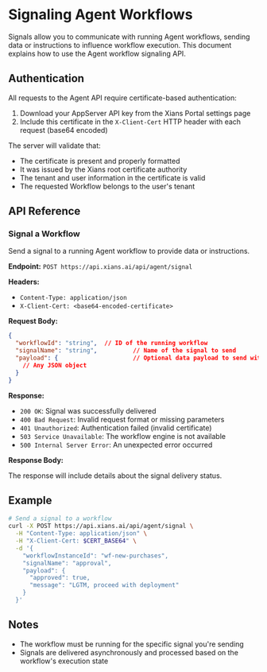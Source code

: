 # Signaling Agent Workflows

Signals allow you to communicate with running Agent workflows, sending data or instructions to influence workflow execution. This document explains how to use the Agent workflow signaling API.

## Authentication

All requests to the Agent API require certificate-based authentication:

1. Download your AppServer API key from the Xians Portal settings page
2. Include this certificate in the `X-Client-Cert` HTTP header with each request (base64 encoded)

The server will validate that:

- The certificate is present and properly formatted
- It was issued by the Xians root certificate authority
- The tenant and user information in the certificate is valid
- The requested Workflow belongs to the user's tenant

## API Reference

### Signal a Workflow

Send a signal to a running Agent workflow to provide data or instructions.

**Endpoint:** `POST https://api.xians.ai/api/agent/signal`

**Headers:**

- `Content-Type: application/json`
- `X-Client-Cert: <base64-encoded-certificate>`

**Request Body:**

```json
{
  "workflowId": "string",  // ID of the running workflow
  "signalName": "string",          // Name of the signal to send
  "payload": {                     // Optional data payload to send with the signal
    // Any JSON object
  }
}
```

**Response:**

- `200 OK`: Signal was successfully delivered
- `400 Bad Request`: Invalid request format or missing parameters
- `401 Unauthorized`: Authentication failed (invalid certificate)
- `503 Service Unavailable`: The workflow engine is not available
- `500 Internal Server Error`: An unexpected error occurred

**Response Body:** 

The response will include details about the signal delivery status.

## Example

```bash
# Send a signal to a workflow
curl -X POST https://api.xians.ai/api/agent/signal \
  -H "Content-Type: application/json" \
  -H "X-Client-Cert: $CERT_BASE64" \
  -d '{
    "workflowInstanceId": "wf-new-purchases",
    "signalName": "approval",
    "payload": {
      "approved": true,
      "message": "LGTM, proceed with deployment"
    }
  }'
```

## Notes

- The workflow must be running for the specific signal you're sending
- Signals are delivered asynchronously and processed based on the workflow's execution state
